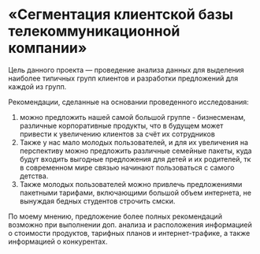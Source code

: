 # «Сегментация клиентской базы телекоммуникационной компании»

Цель данного проекта  — проведение анализа данных для  выделения наиболее типичных групп клиентов и разработки предложений для каждой из групп.

Рекомендации, сделанные на основании проведенного исследования: 

1.	можно предложить нашей самой большой группе - бизнесменам, различные корпоративные продукты, что в будущем может привести к увеличению клиентов за счёт их сотрудников 
2.	Также у нас мало молодых пользователей, и для их увеличения на перспективу можно предложить различные семейные пакеты, куда будут входить выгодные предложения для детей и их родителей, тк в современном мире связью начинают пользоваться с самого детства.  
3.	Также молодых пользователей можно привлечь предложениями пакетными тарифами, включающими большой объем интернета, не вынуждая бедных студентов строчить смски.

   По моему мнению, предложение более полных рекомендаций возможно при выполнении доп. анализа и расположения информацией о стоимости продуктов, тарифных планов и интернет-трафике, а также информацией о конкурентах.

